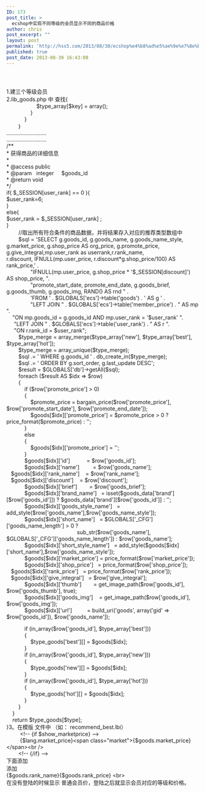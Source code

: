 ```yaml
---
ID: 173
post_title: >
  ecshop中实现不同等级的会员显示不同的商品价格
author: chris
post_excerpt: ""
layout: post
permalink: 'http://hss5.com/2013/08/30/ecshop%e4%b8%ad%e5%ae%9e%e7%8e%b0%e4%b8%8d%e5%90%8c%e7%ad%89%e7%ba%a7%e7%9a%84%e4%bc%9a%e5%91%98%e6%98%be%e7%a4%ba%e4%b8%8d%e5%90%8c%e7%9a%84%e5%95%86%e5%93%81%e4%bb%b7%e6%a0%bc/'
published: true
post_date: 2013-08-30 16:43:08
---
```

<h4>&nbsp;</h4> <p>1.建三个等级会员<br>2.lib_goods.php 中 查找{<br>&nbsp;&nbsp;&nbsp;&nbsp;&nbsp;&nbsp;&nbsp;&nbsp;&nbsp;&nbsp;&nbsp;&nbsp;&nbsp;&nbsp;&nbsp;&nbsp;&nbsp;&nbsp;&nbsp; $type_array[$key] = array();<br>&nbsp;&nbsp;&nbsp;&nbsp;&nbsp;&nbsp;&nbsp;&nbsp;&nbsp;&nbsp;&nbsp;&nbsp;&nbsp;&nbsp;&nbsp; }<br>&nbsp;&nbsp;&nbsp;&nbsp;&nbsp;&nbsp;&nbsp;&nbsp;&nbsp;&nbsp;&nbsp; }<br>&nbsp;&nbsp;&nbsp;&nbsp;&nbsp;&nbsp;&nbsp; ｝<br>..........................<br>..........................<br>/**<br>* 获得商品的详细信息<br>*<br>* @access public<br>* @param&nbsp;&nbsp; integer&nbsp;&nbsp;&nbsp;&nbsp; $goods_id<br>* @return void<br>*/<br>if( $_SESSION[user_rank] == 0 ){<br>$user_rank=6;<br>}<br>else{<br>$user_rank = $_SESSION[user_rank] ;<br>}<br>&nbsp;&nbsp;&nbsp;&nbsp;&nbsp;&nbsp;&nbsp; //取出所有符合条件的商品数据，并将结果存入对应的推荐类型数组中<br>&nbsp;&nbsp;&nbsp;&nbsp;&nbsp;&nbsp;&nbsp; $sql = 'SELECT g.goods_id, g.goods_name, g.goods_name_style, g.market_price, g.shop_price AS org_price, g.promote_price, g.give_integral,mp.user_rank as userrank,r.rank_name, <br>r.discount, IFNULL(mp.user_price, r.discount*g.shop_price/100) AS rank_price,' .<br>&nbsp;&nbsp;&nbsp;&nbsp;&nbsp;&nbsp;&nbsp;&nbsp;&nbsp;&nbsp;&nbsp;&nbsp;&nbsp;&nbsp;&nbsp; "IFNULL(mp.user_price, g.shop_price * '$_SESSION[discount]') AS shop_price, ".<br>&nbsp;&nbsp;&nbsp;&nbsp;&nbsp;&nbsp;&nbsp;&nbsp;&nbsp;&nbsp;&nbsp;&nbsp;&nbsp;&nbsp;&nbsp; "promote_start_date, promote_end_date, g.goods_brief, g.goods_thumb, g.goods_img, RAND() AS rnd " .<br>&nbsp;&nbsp;&nbsp;&nbsp;&nbsp;&nbsp;&nbsp;&nbsp;&nbsp;&nbsp;&nbsp;&nbsp;&nbsp;&nbsp;&nbsp; 'FROM ' . $GLOBALS['ecs']-&gt;table('goods') . ' AS g ' .<br>&nbsp;&nbsp;&nbsp;&nbsp;&nbsp;&nbsp;&nbsp;&nbsp;&nbsp;&nbsp;&nbsp;&nbsp;&nbsp;&nbsp;&nbsp; "LEFT JOIN " . $GLOBALS['ecs']-&gt;table('member_price') . " AS mp ".<br>&nbsp;&nbsp;&nbsp; "ON mp.goods_id = g.goods_id AND mp.user_rank = '$user_rank' ".<br>&nbsp;&nbsp;&nbsp;&nbsp; "LEFT JOIN " . $GLOBALS['ecs']-&gt;table('user_rank') . " AS r ".<br>&nbsp;&nbsp;&nbsp;&nbsp; "ON r.rank_id = $user_rank";<br>&nbsp;&nbsp;&nbsp;&nbsp;&nbsp;&nbsp;&nbsp; $type_merge = array_merge($type_array['new'], $type_array['best'], $type_array['hot']);<br>&nbsp;&nbsp;&nbsp;&nbsp;&nbsp;&nbsp;&nbsp; $type_merge = array_unique($type_merge);<br>&nbsp;&nbsp;&nbsp;&nbsp;&nbsp;&nbsp;&nbsp; $sql .= ' WHERE g.goods_id ' . db_create_in($type_merge);<br>&nbsp;&nbsp;&nbsp;&nbsp;&nbsp;&nbsp;&nbsp; $sql .= ' ORDER BY g.sort_order, g.last_update DESC';<br>&nbsp;&nbsp;&nbsp;&nbsp;&nbsp;&nbsp;&nbsp; $result = $GLOBALS['db']-&gt;getAll($sql);<br>&nbsp;&nbsp;&nbsp;&nbsp;&nbsp;&nbsp;&nbsp; foreach ($result AS $idx =&gt; $row)<br>&nbsp;&nbsp;&nbsp;&nbsp;&nbsp;&nbsp;&nbsp; {<br>&nbsp;&nbsp;&nbsp;&nbsp;&nbsp;&nbsp;&nbsp;&nbsp;&nbsp;&nbsp;&nbsp; if ($row['promote_price'] &gt; 0)<br>&nbsp;&nbsp;&nbsp;&nbsp;&nbsp;&nbsp;&nbsp;&nbsp;&nbsp;&nbsp;&nbsp; {<br>&nbsp;&nbsp;&nbsp;&nbsp;&nbsp;&nbsp;&nbsp;&nbsp;&nbsp;&nbsp;&nbsp;&nbsp;&nbsp;&nbsp;&nbsp; $promote_price = bargain_price($row['promote_price'], $row['promote_start_date'], $row['promote_end_date']);<br>&nbsp;&nbsp;&nbsp;&nbsp;&nbsp;&nbsp;&nbsp;&nbsp;&nbsp;&nbsp;&nbsp;&nbsp;&nbsp;&nbsp;&nbsp; $goods[$idx]['promote_price'] = $promote_price &gt; 0 ? price_format($promote_price) : '';<br>&nbsp;&nbsp;&nbsp;&nbsp;&nbsp;&nbsp;&nbsp;&nbsp;&nbsp;&nbsp;&nbsp; }<br>&nbsp;&nbsp;&nbsp;&nbsp;&nbsp;&nbsp;&nbsp;&nbsp;&nbsp;&nbsp;&nbsp; else<br>&nbsp;&nbsp;&nbsp;&nbsp;&nbsp;&nbsp;&nbsp;&nbsp;&nbsp;&nbsp;&nbsp; {<br>&nbsp;&nbsp;&nbsp;&nbsp;&nbsp;&nbsp;&nbsp;&nbsp;&nbsp;&nbsp;&nbsp;&nbsp;&nbsp;&nbsp;&nbsp; $goods[$idx]['promote_price'] = '';<br>&nbsp;&nbsp;&nbsp;&nbsp;&nbsp;&nbsp;&nbsp;&nbsp;&nbsp;&nbsp;&nbsp; }<br>&nbsp;&nbsp;&nbsp;&nbsp;&nbsp;&nbsp;&nbsp;&nbsp;&nbsp;&nbsp;&nbsp; $goods[$idx]['id']&nbsp;&nbsp;&nbsp;&nbsp;&nbsp;&nbsp;&nbsp;&nbsp;&nbsp;&nbsp; = $row['goods_id'];<br>&nbsp;&nbsp;&nbsp;&nbsp;&nbsp;&nbsp;&nbsp;&nbsp;&nbsp;&nbsp;&nbsp; $goods[$idx]['name']&nbsp;&nbsp;&nbsp;&nbsp;&nbsp;&nbsp;&nbsp;&nbsp; = $row['goods_name'];<br>&nbsp;&nbsp; $goods[$idx]['rank_name']&nbsp;&nbsp;&nbsp; = $row['rank_name'];<br>&nbsp;&nbsp; $goods[$idx]['discount']&nbsp;&nbsp;&nbsp; = $row['discount'];<br>&nbsp;&nbsp;&nbsp;&nbsp;&nbsp;&nbsp;&nbsp;&nbsp;&nbsp;&nbsp;&nbsp; $goods[$idx]['brief']&nbsp;&nbsp;&nbsp;&nbsp;&nbsp;&nbsp;&nbsp; = $row['goods_brief'];<br>&nbsp;&nbsp;&nbsp;&nbsp;&nbsp;&nbsp;&nbsp;&nbsp;&nbsp;&nbsp;&nbsp; $goods[$idx]['brand_name']&nbsp;&nbsp; = isset($goods_data['brand'][$row['goods_id']]) ? $goods_data['brand'][$row['goods_id']] : '';<br>&nbsp;&nbsp;&nbsp;&nbsp;&nbsp;&nbsp;&nbsp;&nbsp;&nbsp;&nbsp;&nbsp; $goods[$idx]['goods_style_name']&nbsp;&nbsp; = add_style($row['goods_name'],$row['goods_name_style']);<br>&nbsp;&nbsp;&nbsp;&nbsp;&nbsp;&nbsp;&nbsp;&nbsp;&nbsp;&nbsp;&nbsp; $goods[$idx]['short_name']&nbsp;&nbsp; = $GLOBALS['_CFG']['goods_name_length'] &gt; 0 ?<br>&nbsp;&nbsp;&nbsp;&nbsp;&nbsp;&nbsp;&nbsp;&nbsp;&nbsp;&nbsp;&nbsp;&nbsp;&nbsp;&nbsp;&nbsp;&nbsp;&nbsp;&nbsp;&nbsp;&nbsp;&nbsp;&nbsp;&nbsp;&nbsp;&nbsp;&nbsp;&nbsp;&nbsp;&nbsp;&nbsp;&nbsp;&nbsp;&nbsp;&nbsp;&nbsp;&nbsp;&nbsp;&nbsp;&nbsp;&nbsp;&nbsp;&nbsp;&nbsp;&nbsp;&nbsp;&nbsp; sub_str($row['goods_name'], $GLOBALS['_CFG']['goods_name_length']) : $row['goods_name'];<br>&nbsp;&nbsp;&nbsp;&nbsp;&nbsp;&nbsp;&nbsp;&nbsp;&nbsp;&nbsp;&nbsp; $goods[$idx]['short_style_name']&nbsp;&nbsp; = add_style($goods[$idx]['short_name'],$row['goods_name_style']);<br>&nbsp;&nbsp;&nbsp;&nbsp;&nbsp;&nbsp;&nbsp;&nbsp;&nbsp;&nbsp;&nbsp; $goods[$idx]['market_price'] = price_format($row['market_price']);<br>&nbsp;&nbsp;&nbsp;&nbsp;&nbsp;&nbsp;&nbsp;&nbsp;&nbsp;&nbsp;&nbsp; $goods[$idx]['shop_price']&nbsp;&nbsp; = price_format($row['shop_price']);<br>&nbsp;&nbsp; $goods[$idx]['rank_price']&nbsp;&nbsp; = price_format($row['rank_price']);<br>&nbsp;&nbsp; $goods[$idx]['give_integral']&nbsp;&nbsp; = $row['give_integral'];<br>&nbsp;&nbsp;&nbsp;&nbsp;&nbsp;&nbsp;&nbsp;&nbsp;&nbsp;&nbsp;&nbsp; $goods[$idx]['thumb']&nbsp;&nbsp;&nbsp;&nbsp;&nbsp;&nbsp;&nbsp; = get_image_path($row['goods_id'], $row['goods_thumb'], true);<br>&nbsp;&nbsp;&nbsp;&nbsp;&nbsp;&nbsp;&nbsp;&nbsp;&nbsp;&nbsp;&nbsp; $goods[$idx]['goods_img']&nbsp;&nbsp;&nbsp; = get_image_path($row['goods_id'], $row['goods_img']);<br>&nbsp;&nbsp;&nbsp;&nbsp;&nbsp;&nbsp;&nbsp;&nbsp;&nbsp;&nbsp;&nbsp; $goods[$idx]['url']&nbsp;&nbsp;&nbsp;&nbsp;&nbsp;&nbsp;&nbsp;&nbsp;&nbsp; = build_uri('goods', array('gid' =&gt; $row['goods_id']), $row['goods_name']); <p>&nbsp;&nbsp;&nbsp;&nbsp;&nbsp;&nbsp;&nbsp;&nbsp;&nbsp;&nbsp;&nbsp; if (in_array($row['goods_id'], $type_array['best']))<br>&nbsp;&nbsp;&nbsp;&nbsp;&nbsp;&nbsp;&nbsp;&nbsp;&nbsp;&nbsp;&nbsp; {<br>&nbsp;&nbsp;&nbsp;&nbsp;&nbsp;&nbsp;&nbsp;&nbsp;&nbsp;&nbsp;&nbsp;&nbsp;&nbsp;&nbsp;&nbsp; $type_goods['best'][] = $goods[$idx];<br>&nbsp;&nbsp;&nbsp;&nbsp;&nbsp;&nbsp;&nbsp;&nbsp;&nbsp;&nbsp;&nbsp; }<br>&nbsp;&nbsp;&nbsp;&nbsp;&nbsp;&nbsp;&nbsp;&nbsp;&nbsp;&nbsp;&nbsp; if (in_array($row['goods_id'], $type_array['new']))<br>&nbsp;&nbsp;&nbsp;&nbsp;&nbsp;&nbsp;&nbsp;&nbsp;&nbsp;&nbsp;&nbsp; {<br>&nbsp;&nbsp;&nbsp;&nbsp;&nbsp;&nbsp;&nbsp;&nbsp;&nbsp;&nbsp;&nbsp;&nbsp;&nbsp;&nbsp;&nbsp; $type_goods['new'][] = $goods[$idx];<br>&nbsp;&nbsp;&nbsp;&nbsp;&nbsp;&nbsp;&nbsp;&nbsp;&nbsp;&nbsp;&nbsp; }<br>&nbsp;&nbsp;&nbsp;&nbsp;&nbsp;&nbsp;&nbsp;&nbsp;&nbsp;&nbsp;&nbsp; if (in_array($row['goods_id'], $type_array['hot']))<br>&nbsp;&nbsp;&nbsp;&nbsp;&nbsp;&nbsp;&nbsp;&nbsp;&nbsp;&nbsp;&nbsp; {<br>&nbsp;&nbsp;&nbsp;&nbsp;&nbsp;&nbsp;&nbsp;&nbsp;&nbsp;&nbsp;&nbsp;&nbsp;&nbsp;&nbsp;&nbsp; $type_goods['hot'][] = $goods[$idx];<br>&nbsp;&nbsp;&nbsp;&nbsp;&nbsp;&nbsp;&nbsp;&nbsp;&nbsp;&nbsp;&nbsp; }<br>&nbsp;&nbsp;&nbsp;&nbsp;&nbsp;&nbsp;&nbsp; }<br>&nbsp;&nbsp;&nbsp; }<br>&nbsp;&nbsp;&nbsp; return $type_goods[$type];<br>}3。在模版 文件中 （如： recommend_best.lbi）<br>&nbsp;&nbsp;&nbsp;&nbsp;&nbsp;&nbsp;&nbsp;&nbsp; &lt;!-- {if $show_marketprice} --&gt;<br>&nbsp;&nbsp;&nbsp;&nbsp;&nbsp;&nbsp;&nbsp;&nbsp; {$lang.market_price}&lt;span class="market"&gt;{$goods.market_price}&lt;/span&gt;&lt;br /&gt;<br>&nbsp;&nbsp;&nbsp;&nbsp;&nbsp;&nbsp;&nbsp; &lt;!-- {/if} --&gt;<br>下面添加<br>添加 <br>{$goods.rank_name}{$goods.rank_price} &lt;br&gt;<br>在没有登陆的时候显示 普通会员价，登陆之后就显示会员对应的等级和价格。</p>